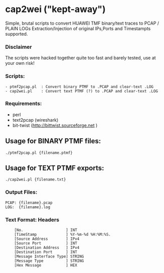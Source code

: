 cap2wei ("kept-away")
=======

Simple, brutal scripts to convert HUAWEI TMF binary/text traces to PCAP / PLAIN LOGs
Extraction/Injection of original IPs,Ports and Timestampts supported.

### Disclaimer
The scripts were hacked together quite too fast and barely tested, use at your own risk!


### Scripts:
```
- ptmf2pcap.pl  : Convert binary PTMF to .PCAP and clear-text .LOG
- cap2wei.pl    : Convert text PTMF (?) to .PCAP and clear-text .LOG
```
### Requirements:

- perl
- text2pcap (wireshark)
- bit-twist (http://bittwist.sourceforge.net )

## Usage for BINARY PTMF files:
```
./ptmf2pcap.pl {filename.ptmf}
```

## Usage for TEXT PTMF exports:
```
./cap2wei.pl {filename.txt}
```


### Output Files:
```
PCAP: {filename}.pcap
LOG:  {filename}.log
```

### Text Format: Headers
```
 	[No.                   ] INT
 	[TimeStamp             ] %Y-%m-%d %H:%M:%S.
 	[Source Address        ] IPv4
 	[Source Port           ] INT
 	[Destination Address   ] IPv4
 	[Destination Port      ] INT
 	[Message Interface Type] STRING
 	[Message Type          ] STRING
 	[Hex Message           ] HEX
```
